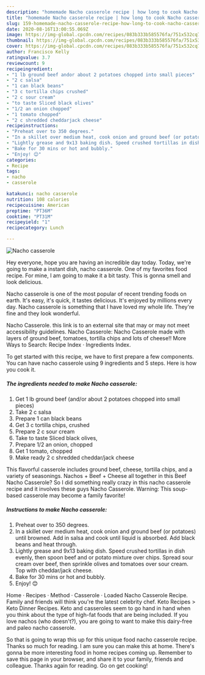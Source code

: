 ```yaml
---
description: "homemade Nacho casserole recipe | how long to cook Nacho casserole"
title: "homemade Nacho casserole recipe | how long to cook Nacho casserole"
slug: 159-homemade-nacho-casserole-recipe-how-long-to-cook-nacho-casserole
date: 2020-08-16T13:00:55.069Z
image: https://img-global.cpcdn.com/recipes/083b333b585576fa/751x532cq70/nacho-casserole-recipe-main-photo.jpg
thumbnail: https://img-global.cpcdn.com/recipes/083b333b585576fa/751x532cq70/nacho-casserole-recipe-main-photo.jpg
cover: https://img-global.cpcdn.com/recipes/083b333b585576fa/751x532cq70/nacho-casserole-recipe-main-photo.jpg
author: Francisco Kelly
ratingvalue: 3.7
reviewcount: 9
recipeingredient:
- "1 lb ground beef andor about 2 potatoes chopped into small pieces"
- "2 c salsa"
- "1 can black beans"
- "3 c tortilla chips crushed"
- "2 c sour cream"
- "to taste Sliced black olives"
- "1/2 an onion chopped"
- "1 tomato chopped"
- "2 c shredded cheddarjack cheese"
recipeinstructions:
- "Preheat over to 350 degrees."
- "In a skillet over medium heat, cook onion and ground beef (or potatoes) until browned. Add in salsa and cook until liquid is absorbed. Add black beans and heat through."
- "Lightly grease and 9x13 baking dish. Speed crushed tortillas in dish evenly, then spoon beef and or potato mixture over chips. Spread sour cream over beef, then sprinkle olives and tomatoes over sour cream. Top with cheddar/jack cheese."
- "Bake for 30 mins or hot and bubbly."
- "Enjoy! 😊"
categories:
- Recipe
tags:
- nacho
- casserole

katakunci: nacho casserole 
nutrition: 108 calories
recipecuisine: American
preptime: "PT36M"
cooktime: "PT31M"
recipeyield: "1"
recipecategory: Lunch

---
```



![Nacho casserole](https://img-global.cpcdn.com/recipes/083b333b585576fa/751x532cq70/nacho-casserole-recipe-main-photo.jpg)

Hey everyone, hope you are having an incredible day today. Today, we're going to make a instant dish, nacho casserole. One of my favorites food recipe. For mine, I am going to make it a bit tasty. This is gonna smell and look delicious.

Nacho casserole is one of the most popular of recent trending foods on earth. It's easy, it's quick, it tastes delicious. It's enjoyed by millions every day. Nacho casserole is something that I have loved my whole life. They're fine and they look wonderful.

Nacho Casserole. this link is to an external site that may or may not meet accessibility guidelines. Nacho Casserole: Nacho Casserole made with layers of ground beef, tomatoes, tortilla chips and lots of cheese!! More Ways to Search: Recipe Index · Ingredients Index.


To get started with this recipe, we have to first prepare a few components. You can have nacho casserole using 9 ingredients and 5 steps. Here is how you cook it.

<!--inarticleads1-->

##### The ingredients needed to make Nacho casserole:

1. Get 1 lb ground beef (and/or about 2 potatoes chopped into small pieces)
1. Take 2 c salsa
1. Prepare 1 can black beans
1. Get 3 c tortilla chips, crushed
1. Prepare 2 c sour cream
1. Take to taste Sliced black olives,
1. Prepare 1/2 an onion, chopped
1. Get 1 tomato, chopped
1. Make ready 2 c shredded cheddar/jack cheese


This flavorful casserole includes ground beef, cheese, tortilla chips, and a variety of seasonings. Nachos + Beef + Cheese all together in this Beef Nacho Casserole? So I did something really crazy in this nacho casserole recipe and it involves these guys Nacho Casserole. Warning: This soup-based casserole may become a family favorite! 

<!--inarticleads2-->

##### Instructions to make Nacho casserole:

1. Preheat over to 350 degrees.
1. In a skillet over medium heat, cook onion and ground beef (or potatoes) until browned. Add in salsa and cook until liquid is absorbed. Add black beans and heat through.
1. Lightly grease and 9x13 baking dish. Speed crushed tortillas in dish evenly, then spoon beef and or potato mixture over chips. Spread sour cream over beef, then sprinkle olives and tomatoes over sour cream. Top with cheddar/jack cheese.
1. Bake for 30 mins or hot and bubbly.
1. Enjoy! 😊


Home · Recipes · Method · Casserole · Loaded Nacho Casserole Recipe. Family and friends will think you&#39;re the latest celebrity chef. Keto Recipes &gt; Keto Dinner Recipes. Keto and casseroles seem to go hand in hand when you think about the type of high-fat foods that are being included. If you love nachos (who doesn&#39;t?), you are going to want to make this dairy-free and paleo nacho casserole. 

So that is going to wrap this up for this unique food nacho casserole recipe. Thanks so much for reading. I am sure you can make this at home. There's gonna be more interesting food in home recipes coming up. Remember to save this page in your browser, and share it to your family, friends and colleague. Thanks again for reading. Go on get cooking!
